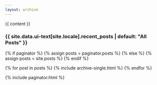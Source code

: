 ```yaml
---
layout: archive
---
```


{{ content }}

<h3 class="archive__subtitle">{{ site.data.ui-text[site.locale].recent_posts | default: "All Posts" }}</h3>

{% if paginator %}
  {% assign posts = paginator.posts %}
{% else %}
  {% assign posts = site.posts %}
{% endif %}

{% for post in posts %}
  {% include archive-single.html %}
{% endfor %}

{% include paginator.html %}
